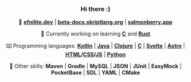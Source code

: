 <div align="center">

### Hi there :)

🌃 **[efnilite.dev](https://efnilite.dev/)** | **[beta-docs.skriptlang.org](https://beta-docs.skriptlang.org)** | **[salmonberry.app](https://salmonberry.app)**

🔭 Currently working on learning **[C](https://github.com/Efnilite/airport)** and **[Rust](https://github.com/Efnilite/mouse)**
  
⌨️ Programming languages: **[Kotlin](https://github.com/Efnilite/rex)** | **[Java](https://github.com/Efnilite/Walk-in-the-Park)** | **[Clojure](https://github.com/Efnilite/games)** | **[C](https://github.com/Efnilite/minecraft)** | **[Svelte](https://salmonberry.app)** | **[Astro](https://skript.efnilite.dev)** | **[HTML](https://efnilite.dev/projects/ip/visualizer)/[CSS](https://reject.efnilite.dev)/[JS](https://github.com/Efnilite/reject)** | **[Python](https://github.com/Efnilite/edge-detection)**

🔧 Other skills: **Maven** | **Gradle** | **MySQL** | **JSON** | **JUnit** | **EasyMock** | **PocketBase** | **SDL** | **YAML** | **CMake**

</div>

